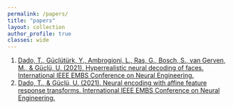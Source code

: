 ```yaml
---
permalink: /papers/
title: "papers"
layout: collection
author_profile: true
classes: wide
---
```


1. [Dado, T., Güçlütürk, Y., Ambrogioni, L., Ras, G., Bosch, S., van Gerven, M., & Güçlü, U. (2021). Hyperrealistic neural decoding of faces. International IEEE EMBS Conference on Neural Engineering.](/assets/files/hyper21.pdf)
2. [Dado, T., & Güçlü, U. (2021). Neural encoding with affine feature response transforms. International IEEE EMBS Conference on Neural Engineering.](/assets/files/afrt21.pdf)